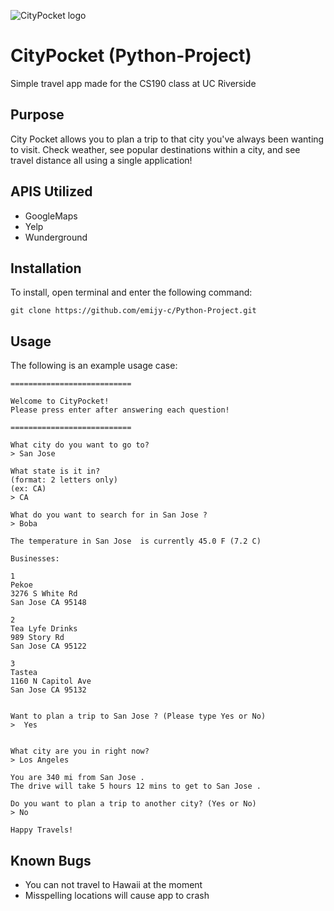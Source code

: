 ![CityPocket logo](https://lh6.googleusercontent.com/MOmXtqjSbCxDSMgjIT-4zqAX1iQo_bCrRD5gqv4ToNyPOqz4oM5a69XTIA6sFfbLxiOuByF3Ks_R8cBJdOtC=w2560-h1364)


# CityPocket (Python-Project)
Simple travel app made for the CS190 class at UC Riverside

## Purpose
City Pocket allows you to plan a trip to that city you've always been wanting to visit. Check weather, see popular destinations within a city, and see travel distance all using a single application!

## APIS Utilized
* GoogleMaps
* Yelp
* Wunderground

## Installation
To install, open terminal and enter the following command:

``` 
git clone https://github.com/emijy-c/Python-Project.git
```

## Usage
The following is an example usage case:

```
===========================
 
Welcome to CityPocket!
Please press enter after answering each question!
 
===========================
 
What city do you want to go to?
> San Jose 

What state is it in?
(format: 2 letters only)
(ex: CA)
> CA

What do you want to search for in San Jose ?
> Boba
 
The temperature in San Jose  is currently 45.0 F (7.2 C)
 
Businesses:

1
Pekoe
3276 S White Rd
San Jose CA 95148
 
2
Tea Lyfe Drinks
989 Story Rd
San Jose CA 95122
 
3
Tastea
1160 N Capitol Ave
San Jose CA 95132
 

Want to plan a trip to San Jose ? (Please type Yes or No)
>  Yes
 

What city are you in right now?
> Los Angeles

You are 340 mi from San Jose .
The drive will take 5 hours 12 mins to get to San Jose .

Do you want to plan a trip to another city? (Yes or No)
> No
 
Happy Travels!
```



## Known Bugs
* You can not travel to Hawaii at the moment
* Misspelling locations will cause app to crash



